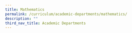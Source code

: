 ```yaml
---
title: Mathematics
permalink: /curriculum/academic-departments/mathematics/
description: ""
third_nav_title: Academic Departments
---
```

